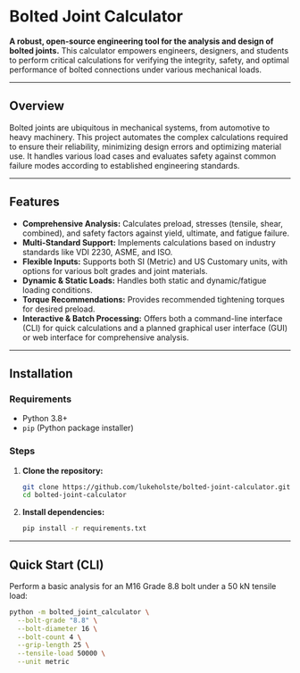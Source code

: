 # Bolted Joint Calculator

**A robust, open-source engineering tool for the analysis and design of bolted joints.** This calculator empowers engineers, designers, and students to perform critical calculations for verifying the integrity, safety, and optimal performance of bolted connections under various mechanical loads.

---

## Overview

Bolted joints are ubiquitous in mechanical systems, from automotive to heavy machinery. This project automates the complex calculations required to ensure their reliability, minimizing design errors and optimizing material use. It handles various load cases and evaluates safety against common failure modes according to established engineering standards.

---

## Features

*   **Comprehensive Analysis:** Calculates preload, stresses (tensile, shear, combined), and safety factors against yield, ultimate, and fatigue failure.
*   **Multi-Standard Support:** Implements calculations based on industry standards like VDI 2230, ASME, and ISO.
*   **Flexible Inputs:** Supports both SI (Metric) and US Customary units, with options for various bolt grades and joint materials.
*   **Dynamic & Static Loads:** Handles both static and dynamic/fatigue loading conditions.
*   **Torque Recommendations:** Provides recommended tightening torques for desired preload.
*   **Interactive & Batch Processing:** Offers both a command-line interface (CLI) for quick calculations and a planned graphical user interface (GUI) or web interface for comprehensive analysis.

---

## Installation

### Requirements

*   Python 3.8+
*   `pip` (Python package installer)

### Steps

1.  **Clone the repository:**
    ```bash
    git clone https://github.com/lukeholste/bolted-joint-calculator.git
    cd bolted-joint-calculator
    ```
2.  **Install dependencies:**
    ```bash
    pip install -r requirements.txt
    ```

---

## Quick Start (CLI)

Perform a basic analysis for an M16 Grade 8.8 bolt under a 50 kN tensile load:

```bash
python -m bolted_joint_calculator \
  --bolt-grade "8.8" \
  --bolt-diameter 16 \
  --bolt-count 4 \
  --grip-length 25 \
  --tensile-load 50000 \
  --unit metric
